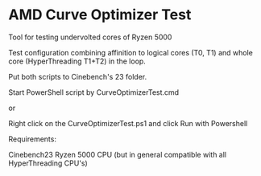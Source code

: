 # AMD Curve Optimizer Test
Tool for testing undervolted cores of Ryzen 5000

Test configuration combining affinition to logical cores (T0, T1) and whole core (HyperThreading T1+T2) in the loop.

Put both scripts to Cinebench's 23 folder.

Start PowerShell script by CurveOptimizerTest.cmd

or 

Right click on the CurveOptimizerTest.ps1 and click Run with Powershell

Requirements:

Cinebench23
Ryzen 5000 CPU (but in general compatible with all HyperThreading CPU's)
